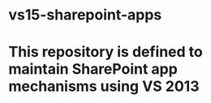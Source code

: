 # vs15-sharepoint-apps

# This repository is defined to maintain SharePoint app mechanisms using VS 2013
